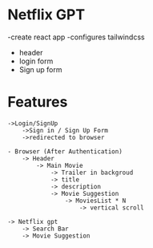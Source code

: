 # Netflix GPT

-create react app
-configures tailwindcss
- header
- login form 
- Sign up form

# Features

    ->Login/SignUp
        ->Sign in / Sign Up Form
        ->redirected to browser

    - Browser (After Authentication)
        -> Header
            -> Main Movie
                -> Trailer in backgroud
                -> title
                -> description
                -> Movie Suggestion
                    -> MoviesList * N
                        -> vertical scroll
    
    -> Netflix gpt
        -> Search Bar
        -> Movie Suggestion
        

